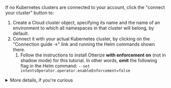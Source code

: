 If no Kubernetes clusters are connected to your account, click the "connect your cluster" button to:
1. Create a Cloud cluster object, specifying its name and the name of an environment to which all namespaces in that cluster will belong, by default.
2. Connect it with your actual Kubernetes cluster, by clicking on the "Connection guide &rarr;" link and running the Helm commands shown there.
    1. Follow the instructions to install Otterize <b>with enforcement on</b> (not in shadow mode) for this tutorial. In other words, <b>omit</b> the following flag in the Helm command: `--set intentsOperator.operator.enableEnforcement=false`

<details>
<summary>More details, if you're curious</summary>

Connecting your cluster simply entails installing Otterize OSS via Helm, using credentials from your account so Otterize OSS can report information needed to visualize the cluster.

The credentials will already be inlined into the Helm command shown in the Cloud UI, so you just need to copy that line and run it from your shell.
If you don't give it the Cloud credentials, Otterize OSS will run fully standalone in your cluster &mdash; you just won't have the visualization in Otterize Cloud.

The Helm command shown in the Cloud UI also includes flags to turn off enforcement: Otterize OSS will be running in "shadow mode," meaning that it will show you what **would** happen if it created network policies to restrict pod-to-pod traffic, and created Kafka ACLs to control access to Kafka topics. While that's useful for gradually rolling out IBAC, for this tutorial we go straight to active enforcement.
</details>
